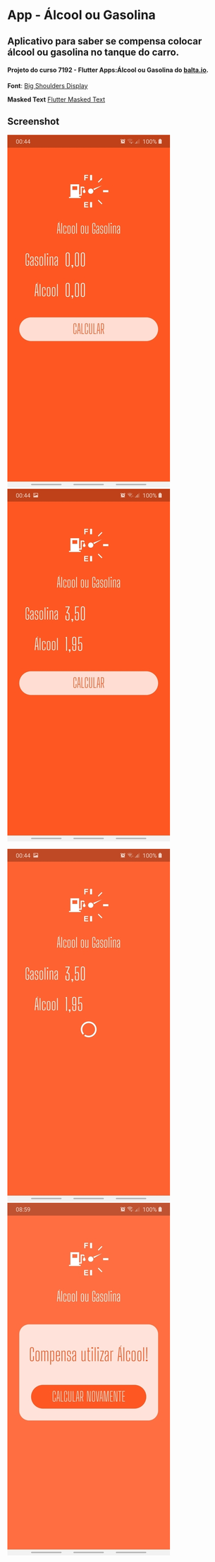 # App - Álcool ou Gasolina

## Aplicativo para saber se compensa colocar álcool ou gasolina no tanque do carro.

#### Projeto do curso 7192 - Flutter Apps:Álcool ou Gasolina do [balta.io](balta.io).

**Font**: [Big Shoulders Display](https://fonts.google.com/specimen/Big+Shoulders+Display?query=Big)


**Masked Text** [Flutter Masked Text](https://pub.dev/packages/flutter_masked_text)

## Screenshot

![](print/01.jpg)  ![](print/02.jpg)

![](print/03.jpg)  ![](print/04.jpg)
